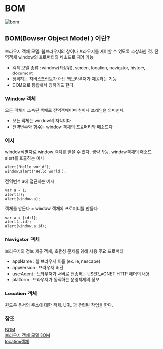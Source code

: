 # BOM

  ![bom](https://user-images.githubusercontent.com/46726709/108722693-c8264f80-7566-11eb-82d1-77e1d066e8fa.png)

  ## BOM(Bowser Object Model ) 이란? 
   브라우저 객체 모델. 웹브라우저의 창이나 브라우저를 제어할 수 있도록 추상화한 것. 전역객체 window의 프로퍼티와 메소드로 제어 가능
   - 객체 모델 종류 : window(최상위), screen, location, navigator, history, document
   - 정확히는 자바스크립트가 아닌 웹브라우저가 제공하는 기능
   - DOM으로 통합해서 칭하기도 한다.
    
   ### Window 객체
   모든 객체가 소속된 객체로 전역객체이며 창이나 프레임을 의미한다.
   - 모든 객체는 window의 자식이다
   - 전역변수와 함수는 window 객체의 프로퍼티와 메소드다
   
   
   ### 예시
   window식별자로 window 객체를 얻을 수 있다. 생략 가능. window객체의 메소드 alert를 호출하는 예시
   ```
   alert('Hello world');
   window.alert('Hello world');
   ```
   
   전역변수 a에 접근하는 예시
   ```
   var a = 1;
   alert(a);
   alert(window.a);
   ```
   
   객체를 만든다 = window 객체의 프로퍼티를 만들다
   ```
   var a = {id:1};
   alert(a.id);
   alert(window.a.id);
   ```
   
   ### Navigator 객체
   브라우저의 정보 제공 객체, 호환성 문제를 위해 사용
   주요 프로퍼티 
   - appName : 웹 브라우저 이름 (ex. ie, nescape)
   - appVersion : 브라우저 버전
   - userAgent : 브라우저가 서버로 전송하는 USER_AGNET HTTP 헤더의 내용
   - platform : 브라우저가 동작하는 운영체제의 정보
   
   ### Location 객체
   윈도우 문서의 주소에 대한 객체. URL 과 관련된 작업을 한다.
    
    
    
    
    
    
    
    
    
   
   
   
   
  ### 참조
  [BOM](https://opentutorials.org/module/904/6633)<br>
  [브라우저 객체 모델 BOM](https://wickies.tistory.com/26)<br>
  [location객체](https://iamawebdeveloper.tistory.com/41)<br>
  
